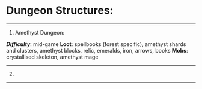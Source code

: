 # Dungeon Structures:

---

1. Amethyst Dungeon:

***Difficulty***: mid-game
**Loot**: spellbooks (forest specific), amethyst shards and clusters, amethyst blocks, relic, emeralds, iron, arrows, books
**Mobs**: crystallised skeleton, amethyst mage

 ---

2. 

 ---
